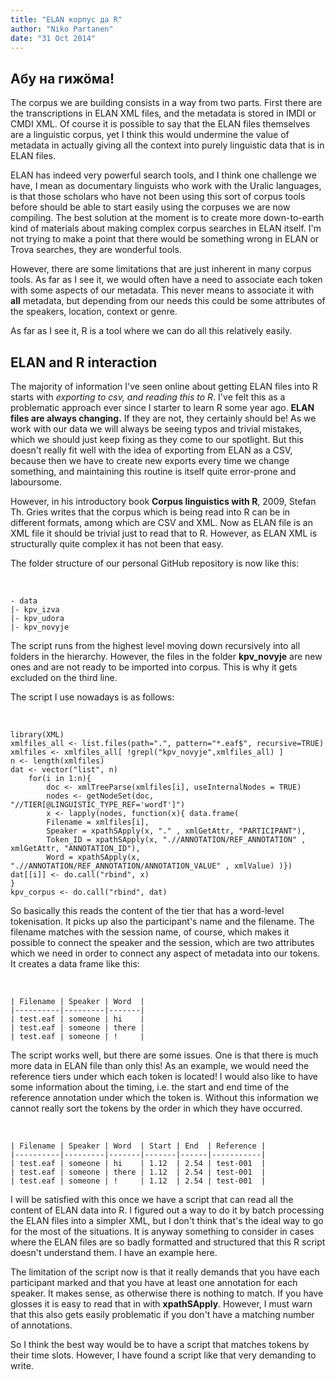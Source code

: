 ```yaml
---
title: "ELAN корпус да R"
author: "Niko Partanen"
date: "31 Oct 2014"
---
```


## Абу на гижӧма!

The corpus we are building consists in a way from two parts. First there are the transcriptions in ELAN XML files, and the metadata is stored in IMDI or CMDI XML. Of course it is possible to say that the ELAN files themselves are a linguistic corpus, yet I think this would undermine the value of metadata in actually giving all the context into purely linguistic data that is in ELAN files.

ELAN has indeed very powerful search tools, and I think one challenge we have, I mean as documentary linguists who work with the Uralic languages, is that those scholars who have not been using this sort of corpus tools before should be able to start easily using the corpuses we are now compiling. The best solution at the moment is to create more down-to-earth kind of materials about making complex corpus searches in ELAN itself. I'm not trying to make a point that there would be something wrong in ELAN or Trova searches, they are wonderful tools.

However, there are some limitations that are just inherent in many corpus tools. As far as I see it, we would often have a need to associate each token with some aspects of our metadata. This never means to associate it with **all** metadata, but depending from our needs this could be some attributes of the speakers, location, context or genre.

As far as I see it, R is a tool where we can do all this relatively easily.

## ELAN and R interaction

The majority of information I've seen online about getting ELAN files into R starts with *exporting to csv, and reading this to R*. I've felt this as a problematic approach ever since I starter to learn R some year ago. **ELAN files are always changing.** If they are not, they certainly should be! As we work with our data we will always be seeing typos and trivial mistakes, which we should just keep fixing as they come to our spotlight. But this doesn't really fit well with the idea of exporting from ELAN as a CSV, because then we have to create new exports every time we change something, and maintaining this routine is itself quite error-prone and laboursome.

However, in his introductory book **Corpus linguistics with R**, 2009, Stefan Th. Gries writes that the corpus which is being read into R can be in different formats, among which are CSV and XML. Now as ELAN file is an XML file it should be trivial just to read that to R. However, as ELAN XML is structurally quite complex it has not been that easy.

The folder structure of our personal GitHub repository is now like this:

</br>

    - data
    |- kpv_izva
    |- kpv_udora
    |- kpv_novyje

The script runs from the highest level moving down recursively into all folders in the hierarchy. However, the files in the folder **kpv_novyje** are new ones and are not ready to be imported into corpus. This is why it gets excluded on the third line.

The script I use nowadays is as follows:

</br>

    library(XML)
    xmlfiles_all <- list.files(path=".", pattern="*.eaf$", recursive=TRUE)
    xmlfiles <- xmlfiles_all[ !grepl("kpv_novyje",xmlfiles_all) ]
    n <- length(xmlfiles)
    dat <- vector("list", n)
        for(i in 1:n){
            doc <- xmlTreeParse(xmlfiles[i], useInternalNodes = TRUE)
            nodes <- getNodeSet(doc, "//TIER[@LINGUISTIC_TYPE_REF='wordT']")
            x <- lapply(nodes, function(x){ data.frame(
            Filename = xmlfiles[i],
            Speaker = xpathSApply(x, "." , xmlGetAttr, "PARTICIPANT"),
            Token_ID = xpathSApply(x, ".//ANNOTATION/REF_ANNOTATION" , xmlGetAttr, "ANNOTATION_ID"),
            Word = xpathSApply(x, ".//ANNOTATION/REF_ANNOTATION/ANNOTATION_VALUE" , xmlValue) )})
    dat[[i]] <- do.call("rbind", x)
    }
    kpv_corpus <- do.call("rbind", dat)

So basically this reads the content of the tier that has a word-level tokenisation. It picks up also the participant's name and the filename. The filename matches with the session name, of course, which makes it possible to connect the speaker and the session, which are two attributes which we need in order to connect any aspect of metadata into our tokens. It creates a data frame like this:

</br>

    | Filename | Speaker | Word  |
    |----------|---------|-------|
    | test.eaf | someone | hi    |
    | test.eaf | someone | there |
    | test.eaf | someone | !     |

The script works well, but there are some issues. One is that there is much more data in ELAN file than only this! As an example, we would need the reference tiers under which each token is located! I would also like to have some information about the timing, i.e. the start and end time of the reference annotation under which the token is. Without this information we cannot really sort the tokens by the order in which they have occurred.

</br>

    | Filename | Speaker | Word  | Start | End  | Reference |
    |----------|---------|-------|-------|------|-----------|
    | test.eaf | someone | hi    | 1.12  | 2.54 | test-001  |
    | test.eaf | someone | there | 1.12  | 2.54 | test-001  |
    | test.eaf | someone | !     | 1.12  | 2.54 | test-001  |

I will be satisfied with this once we have a script that can read all the content of ELAN data into R. I figured out a way to do it by batch processing the ELAN files into a simpler XML, but I don't think that's the ideal way to go for the most of the situations. It is anyway something to consider in cases where the ELAN files are so badly formatted and structured that this R script doesn't understand them. I have an example here.

The limitation of the script now is that it really demands that you have each participant marked and that you have at least one annotation for each speaker. It makes sense, as otherwise there is nothing to match. If you have glosses it is easy to read that in with **xpathSApply**. However, I must warn that this also gets easily problematic if you don't have a matching number of annotations.

So I think the best way would be to have a script that matches tokens by their time slots. However, I have found a script like that very demanding to write.